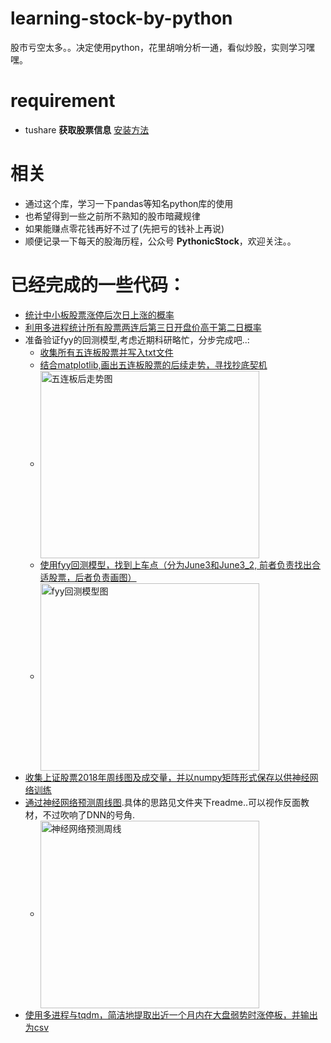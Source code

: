 # learning-stock-by-python
股市亏空太多。。决定使用python，花里胡哨分析一通，看似炒股，实则学习嘿嘿。

# requirement
* tushare  **获取股票信息** [安装方法](http://tushare.org/index.html#id5)

# 相关
* 通过这个库，学习一下pandas等知名python库的使用
* 也希望得到一些之前所不熟知的股市暗藏规律
* 如果能赚点零花钱再好不过了(先把亏的钱补上再说)
* 顺便记录一下每天的股海历程，公众号 **PythonicStock**，欢迎关注。。

# 已经完成的一些代码：
* [统计中小板股票涨停后次日上涨的概率](https://github.com/TianLin0509/learning-stock-by-python/blob/master/May28.py)
* [利用多进程统计所有股票两连后第三日开盘价高于第二日概率](https://github.com/TianLin0509/learning-stock-by-python/blob/master/May29_2.py)
* 准备验证fyy的回测模型,考虑近期科研略忙，分步完成吧..:
  - [收集所有五连板股票并写入txt文件](https://github.com/TianLin0509/learning-stock-by-python/blob/master/June1_fyy_model/June1.py)
  - [结合matplotlib,画出五连板股票的后续走势，寻找抄底契机](https://github.com/TianLin0509/learning-stock-by-python/blob/master/June1_fyy_model/June2.py)
  - <img src="https://github.com/TianLin0509/learning-stock-by-python/blob/master/June1_fyy_model/example.png" width = "350" height = "300" alt="五连板后走势图" align=center />
  - [使用fyy回测模型，找到上车点（分为June3和June3_2, 前者负责找出合适股票，后者负责画图）](https://github.com/TianLin0509/learning-stock-by-python/tree/master/June1_fyy_model)
  - <img src="https://github.com/TianLin0509/learning-stock-by-python/blob/master/June1_fyy_model/002288.png" width = "350" height = "300" alt="fyy回测模型图" align=center /> 
* [收集上证股票2018年周线图及成交量，并以numpy矩阵形式保存以供神经网络训练](
https://github.com/TianLin0509/learning-stock-by-python/blob/master/June5_DNNmodel/June4.py)
* [通过神经网络预测周线图](https://github.com/TianLin0509/learning-stock-by-python/blob/master/June5_DNNmodel/June4.py).具体的思路见文件夹下readme..可以视作反面教材，不过吹响了DNN的号角.
  - <img src="https://github.com/TianLin0509/learning-stock-by-python/blob/master/June5_DNNmodel/example.png" width = "350" height = "300" alt="神经网络预测周线" align=center /> 
* [使用多进程与tqdm，简洁地提取出近一个月内在大盘弱势时涨停板，并输出为csv](https://github.com/TianLin0509/learning-stock-by-python/blob/master/June15/June16.py)
